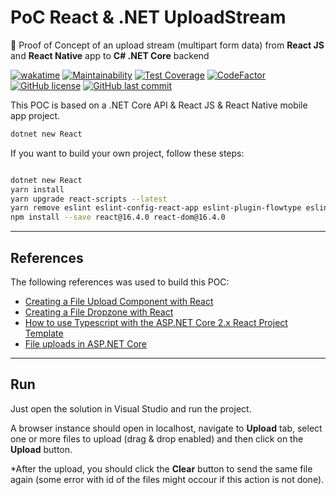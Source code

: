 # PoC React & .NET UploadStream

🔬 Proof of Concept of an upload stream (multipart form data) from **React JS** and **React Native** app to **C# .NET Core** backend

[![wakatime](https://wakatime.com/badge/github/GuilhermeStracini/POC-react-dotnet-UploadStream.svg)](https://wakatime.com/badge/github/GuilhermeStracini/POC-react-dotnet-UploadStream)
[![Maintainability](https://api.codeclimate.com/v1/badges/d24885c9abbb02ef99a0/maintainability)](https://codeclimate.com/github/GuilhermeStracini/POC-react-dotnet-UploadStream/maintainability)
[![Test Coverage](https://api.codeclimate.com/v1/badges/d24885c9abbb02ef99a0/test_coverage)](https://codeclimate.com/github/GuilhermeStracini/POC-react-dotnet-UploadStream/test_coverage)
[![CodeFactor](https://www.codefactor.io/repository/github/GuilhermeStracini/POC-react-dotnet-UploadStream/badge)](https://www.codefactor.io/repository/github/GuilhermeStracini/POC-react-dotnet-UploadStream)
[![GitHub license](https://img.shields.io/github/license/GuilhermeStracini/POC-react-dotnet-UploadStream)](https://github.com/GuilhermeStracini/POC-react-dotnet-UploadStream)
[![GitHub last commit](https://img.shields.io/github/last-commit/GuilhermeStracini/POC-react-dotnet-UploadStream)](https://github.com/GuilhermeStracini/POC-react-dotnet-UploadStream)

This POC is based on a .NET Core API & React JS & React Native mobile app project.

```bash
dotnet new React
```
If you want to build your own project, follow these steps:

```bash

dotnet new React
yarn install
yarn upgrade react-scripts --latest
yarn remove eslint eslint-config-react-app eslint-plugin-flowtype eslint-plugin-import eslint-plugin-js-ally eslint-plugin-react babel-eslint
npm install --save react@16.4.0 react-dom@16.4.0
```

---

## References

The following references was used to build this POC:

- [Creating a File Upload Component with React](https://malcoded.com/posts/react-file-upload/#creating-a-new-react-project)
- [Creating a File Dropzone with React](https://malcoded.com/posts/react-dropzone/)
- [How to use Typescript with the ASP.NET Core 2.x React Project Template](https://jonhilton.net/new-aspnet-core-react-project/)
- [File uploads in ASP.NET Core](https://docs.microsoft.com/pt-br/aspnet/core/mvc/models/file-uploads?view=aspnetcore-2.2#uploading-large-files-with-streaming)

---

## Run

Just open the solution in Visual Studio and run the project.

A browser instance should open in localhost, navigate to **Upload** tab, select one or more files to upload (drag & drop enabled) and then click on the **Upload** button.

*After the upload, you should click the **Clear** button to send the same file again (some error with id of the files might occour if this action is not done).
